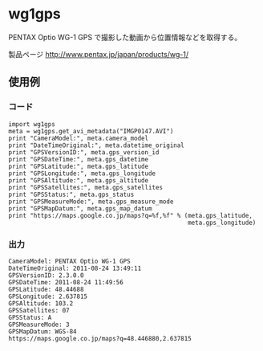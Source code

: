 wg1gps
======
PENTAX Optio WG-1 GPS で撮影した動画から位置情報などを取得する。

製品ページ http://www.pentax.jp/japan/products/wg-1/


使用例
------
### コード ###
    import wg1gps
    meta = wg1gps.get_avi_metadata("IMGP0147.AVI")
    print "CameraModel:", meta.camera_model
    print "DateTimeOriginal:", meta.datetime_original
    print "GPSVersionID:", meta.gps_version_id
    print "GPSDateTime:", meta.gps_datetime
    print "GPSLatitude:", meta.gps_latitude
    print "GPSLongitude:", meta.gps_longitude
    print "GPSAltitude:", meta.gps_altitude
    print "GPSSatellites:", meta.gps_satellites
    print "GPSStatus:", meta.gps_status
    print "GPSMeasureMode:", meta.gps_measure_mode
    print "GPSMapDatum:", meta.gps_map_datum
    print "https://maps.google.co.jp/maps?q=%f,%f" % (meta.gps_latitude,
                                                      meta.gps_longitude)

### 出力 ###
    CameraModel: PENTAX Optio WG-1 GPS
    DateTimeOriginal: 2011-08-24 13:49:11
    GPSVersionID: 2.3.0.0
    GPSDateTime: 2011-08-24 11:49:56
    GPSLatitude: 48.44688
    GPSLongitude: 2.637815
    GPSAltitude: 103.2
    GPSSatellites: 07
    GPSStatus: A
    GPSMeasureMode: 3
    GPSMapDatum: WGS-84
    https://maps.google.co.jp/maps?q=48.446880,2.637815
